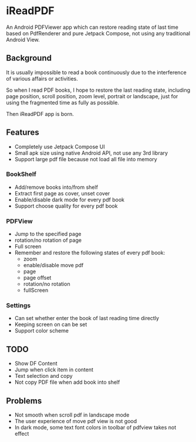 # iReadPDF
An Android PDFViewer app which can restore reading state of last time based on PdfRenderer and pure Jetpack Compose, not using any traditional Android View. 

## Background
It is usually impossible to read a book continuously due to the interference of various affairs or activities. 

So when I read PDF books, I hope to restore the last reading state, including page position, scroll position,  zoom level, portrait or landscape, just for using the fragmented time as fully as possible. 

Then iReadPDF app is born.

## Features
- Completely use Jetpack Compose UI
- Small apk size using native Android API, not use any 3rd library
- Support large pdf file because not load all file into memory


### BookShelf
- Add/remove books into/from shelf
- Extract first page as cover, unset cover
- Enable/disable dark mode for every pdf book
- Support choose quality for every pdf book

### PDFView
- Jump to the specified page
- rotation/no rotation of page
- Full screen
- Remember and restore the following states of every pdf book:
  - zoom
  - enable/disable move pdf
  - page
  - page offset
  - rotation/no rotation
  - fullScreen


### Settings
- Can set whether enter the book of last reading time directly
- Keeping screen on can be set
- Support color scheme

## TODO
- Show DF Content
- Jump when click item in content
- Text selection and copy
- Not copy PDF file when add book into shelf


## Problems
- Not smooth when scroll pdf in landscape mode
- The user experience of move pdf view is not good
- In dark mode, some text font colors in toolbar of pdfview takes not effect